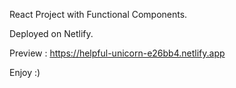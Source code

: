 React Project with Functional Components.

Deployed on Netlify. 

Preview : https://helpful-unicorn-e26bb4.netlify.app

Enjoy :)
